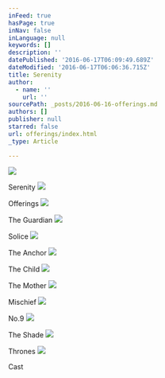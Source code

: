 ```yaml
---
inFeed: true
hasPage: true
inNav: false
inLanguage: null
keywords: []
description: ''
datePublished: '2016-06-17T06:09:49.689Z'
dateModified: '2016-06-17T06:06:36.715Z'
title: Serenity
author:
  - name: ''
    url: ''
sourcePath: _posts/2016-06-16-offerings.md
authors: []
publisher: null
starred: false
url: offerings/index.html
_type: Article

---
```

![](https://imgflo.herokuapp.com/graph/vahj1ThiexotieMo/b084c16ff61cffe2b280b8f2cd7ae04f/croprotate.jpg?cropheight=3841&cropwidth=5760&degrees=0&input=https%3A%2F%2Fthe-grid-user-content.s3-us-west-2.amazonaws.com%2F3ddb1d1a-7a88-41af-950a-6b7bb6a07038.jpg&x=0&y=0)

Serenity
![](https://imgflo.herokuapp.com/graph/vahj1ThiexotieMo/4ac94857a67a6e444e6746637d6a116e/croprotate.jpg?cropheight=3841&cropwidth=5760&degrees=0&input=https%3A%2F%2Fthe-grid-user-content.s3-us-west-2.amazonaws.com%2F137f2e5b-4aa3-4269-a8bb-5fee5ddf5856.jpg&x=0&y=0)

Offerings
![](https://imgflo.herokuapp.com/graph/vahj1ThiexotieMo/217a639501e1a9f74db3e365f5f52904/croprotate.jpg?cropheight=3841&cropwidth=5760&degrees=0&input=https%3A%2F%2Fthe-grid-user-content.s3-us-west-2.amazonaws.com%2F004f7890-71ca-4bff-b65b-8983b83034dc.jpg&x=0&y=0)

The Guardian
![](https://imgflo.herokuapp.com/graph/vahj1ThiexotieMo/02627f64d3fdd37fb71f4d18eeb3746c/croprotate.jpg?cropheight=3841&cropwidth=5760&degrees=0&input=https%3A%2F%2Fthe-grid-user-content.s3-us-west-2.amazonaws.com%2F7db34b4f-e5f4-4016-be2c-bcf439bb1568.jpg&x=0&y=0)

Solice
![](https://imgflo.herokuapp.com/graph/vahj1ThiexotieMo/976d895f473a6e46f185efef2521661a/croprotate.jpg?cropheight=3841&cropwidth=5760&degrees=0&input=https%3A%2F%2Fthe-grid-user-content.s3-us-west-2.amazonaws.com%2Fb6e49868-e516-43d4-b821-3233b6ffa785.jpg&x=0&y=0)

The Anchor
![](https://imgflo.herokuapp.com/graph/vahj1ThiexotieMo/1cf2e7790678728db261204f582468f7/croprotate.jpg?cropheight=3841&cropwidth=5760&degrees=0&input=https%3A%2F%2Fthe-grid-user-content.s3-us-west-2.amazonaws.com%2F498edb49-ef14-4b14-8d56-81df66f88d99.jpg&x=0&y=0)

The Child
![](https://imgflo.herokuapp.com/graph/vahj1ThiexotieMo/1d7e5ca29be447286d6c5de78a7b028d/croprotate.jpg?cropheight=3841&cropwidth=5760&degrees=0&input=https%3A%2F%2Fthe-grid-user-content.s3-us-west-2.amazonaws.com%2F3a0d3142-385b-4dc6-939c-9d728a79fb98.jpg&x=0&y=0)

The Mother
![](https://imgflo.herokuapp.com/graph/vahj1ThiexotieMo/71baa4519823aa6b7076c98df3faa680/croprotate.jpg?cropheight=3841&cropwidth=5760&degrees=0&input=https%3A%2F%2Fthe-grid-user-content.s3-us-west-2.amazonaws.com%2F4f92c5e5-af6d-444d-b525-1f0997039443.jpg&x=0&y=0)

Mischief
![](https://imgflo.herokuapp.com/graph/vahj1ThiexotieMo/35b9a682b2cdd072612504d7cf731f25/croprotate.jpg?cropheight=3841&cropwidth=5760&degrees=0&input=https%3A%2F%2Fthe-grid-user-content.s3-us-west-2.amazonaws.com%2F4a4ac31f-3c79-4fdb-a988-f778d40e5b54.jpg&x=0&y=0)

No.9
![](https://imgflo.herokuapp.com/graph/vahj1ThiexotieMo/d42322fb597940364d9102b5ec428897/croprotate.jpg?cropheight=3841&cropwidth=5760&degrees=0&input=https%3A%2F%2Fthe-grid-user-content.s3-us-west-2.amazonaws.com%2Fad95c398-3637-4e4b-8c42-d2ef65f0a078.jpg&x=0&y=0)

The Shade
![](https://imgflo.herokuapp.com/graph/vahj1ThiexotieMo/88f552d7e7cfeaecc41b94a118af4071/croprotate.jpg?cropheight=3587&cropwidth=5379&degrees=0&input=https%3A%2F%2Fthe-grid-user-content.s3-us-west-2.amazonaws.com%2Fdfe16f31-d850-4583-8ed2-f82c257b0fd7.jpg&x=0&y=0)

Thrones
![](https://imgflo.herokuapp.com/graph/vahj1ThiexotieMo/6ef74d1be2175950b33fb124d3e8ba1e/croprotate.jpg?cropheight=3841&cropwidth=5760&degrees=0&input=https%3A%2F%2Fthe-grid-user-content.s3-us-west-2.amazonaws.com%2F60536119-1b3d-4de4-b17c-ac935a6c5a6a.jpg&x=0&y=0)

Cast